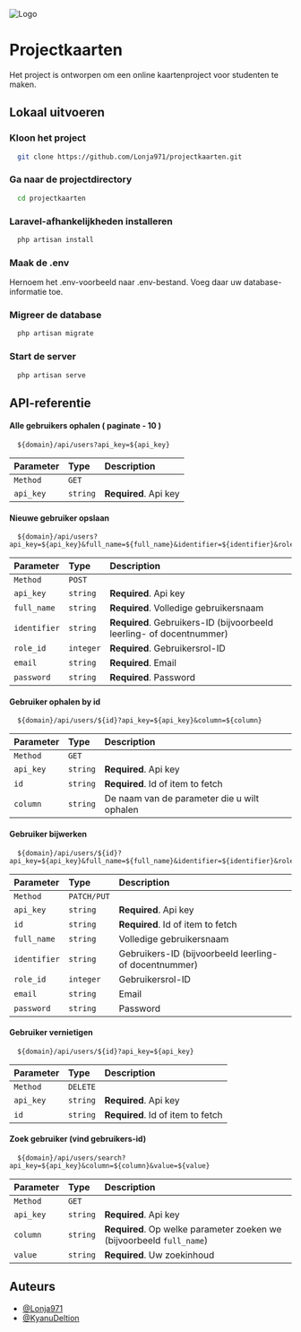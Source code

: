
![Logo](https://ict-flex.nl/wp-content/uploads/2023/08/ICT-Flex-v2.png)


# Projectkaarten

Het project is ontworpen om een ​​online kaartenproject voor studenten te maken.


## Lokaal uitvoeren

### Kloon het project

```bash
  git clone https://github.com/Lonja971/projectkaarten.git
```

### Ga naar de projectdirectory

```bash
  cd projectkaarten
```

### Laravel-afhankelijkheden installeren

```bash
  php artisan install
```

### Maak de .env

Hernoem het .env-voorbeeld naar .env-bestand. Voeg daar uw database-informatie toe.

### Migreer de database

```bash
  php artisan migrate
```

### Start de server

```bash
  php artisan serve
```



## API-referentie

#### Alle gebruikers ophalen ( paginate - 10 )

```http
  ${domain}/api/users?api_key=${api_key}
```
| Parameter | Type     | Description                       |
| :-------- | :------- | :-------------------------------- |
| `Method` | `GET` |  |
| `api_key` | `string` | **Required**. Api key |

#### Nieuwe gebruiker opslaan

```http
  ${domain}/api/users?api_key=${api_key}&full_name=${full_name}&identifier=${identifier}&role_id=${role_id}&email=${email}&password=${password}
```

| Parameter | Type     | Description                       |
| :-------- | :------- | :-------------------------------- |
| `Method` | `POST` |  |
| `api_key` | `string` | **Required**. Api key |
| `full_name` | `string` | **Required**. Volledige gebruikersnaam |
| `identifier`    | `string` | **Required**. Gebruikers-ID (bijvoorbeeld leerling- of docentnummer) |
| `role_id`      | `integer` | **Required**. Gebruikersrol-ID |
| `email`      | `string` | **Required**. Email |
| `password`      | `string` | **Required**. Password |

#### Gebruiker ophalen by id

```http
  ${domain}/api/users/${id}?api_key=${api_key}&column=${column}
```

| Parameter | Type     | Description                       |
| :-------- | :------- | :-------------------------------- |
| `Method` | `GET` |  |
| `api_key` | `string` | **Required**. Api key |
| `id`      | `string` | **Required**. Id of item to fetch |
| `column`    | `string` | De naam van de parameter die u wilt ophalen |


#### Gebruiker bijwerken

```http
  ${domain}/api/users/${id}?api_key=${api_key}&full_name=${full_name}&identifier=${identifier}&role_id=${role_id}&email=${email}&password=${password}
```

| Parameter | Type     | Description                       |
| :-------- | :------- | :-------------------------------- |
| `Method` | `PATCH/PUT` |  |
| `api_key` | `string` | **Required**. Api key |
| `id`      | `string` | **Required**. Id of item to fetch |
| `full_name` | `string` | Volledige gebruikersnaam |
| `identifier`    | `string` | Gebruikers-ID (bijvoorbeeld leerling- of docentnummer) |
| `role_id`      | `integer` | Gebruikersrol-ID |
| `email`      | `string` | Email |
| `password`      | `string` | Password |

#### Gebruiker vernietigen

```http
  ${domain}/api/users/${id}?api_key=${api_key}
```

| Parameter | Type     | Description                       |
| :-------- | :------- | :-------------------------------- |
| `Method` | `DELETE` |  |
| `api_key` | `string` | **Required**. Api key |
| `id`      | `string` | **Required**. Id of item to fetch |

#### Zoek gebruiker (vind gebruikers-id)

```http
  ${domain}/api/users/search?api_key=${api_key}&column=${column}&value=${value}
```

| Parameter | Type     | Description                       |
| :-------- | :------- | :-------------------------------- |
| `Method` | `GET` |  |
| `api_key` | `string` | **Required**. Api key |
| `column` | `string` | **Required**. Op welke parameter zoeken we (bijvoorbeeld `full_name`) |
| `value` | `string` | **Required**. Uw zoekinhoud|


## Auteurs

- [@Lonja971](https://github.com/Lonja971)
- [@KyanuDeltion](https://github.com/KyanuDeltion)

